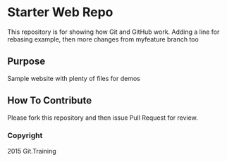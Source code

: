 # Starter Web Repo

This repository is for showing how Git and GitHub work.
Adding a line for rebasing example, then
more changes from myfeature branch too

## Purpose

Sample website with plenty of files for demos

## How To Contribute

Please fork this repository and then issue Pull Request for review.

### Copyright

2015 Git.Training